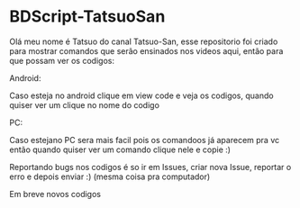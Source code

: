 # BDScript-TatsuoSan

Olá meu nome é Tatsuo do canal Tatsuo-San, esse repositorio foi criado para mostrar comandos que serão ensinados nos videos aqui, então para que possam ver os codigos:

Android:

Caso esteja no android clique em view code e veja os codigos, quando quiser ver um clique no nome do codigo

PC:

Caso estejano PC sera mais facil pois os comandoos já aparecem pra vc então quando quiser ver um comando clique nele e copie :) 

Reportando bugs nos codigos é so ir em Issues, criar nova Issue, reportar o erro e depois enviar :) (mesma coisa pra computador)



Em breve novos codigos

